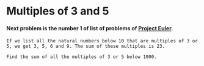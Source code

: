 # Multiples of 3 and 5

#### Next problem is the number 1 of list of problems of [Project Euler](https://projecteuler.net/).

````
If we list all the natural numbers below 10 that are multiples of 3 or 5, we get 3, 5, 6 and 9. The sum of these multiples is 23.

Find the sum of all the multiples of 3 or 5 below 1000.
````